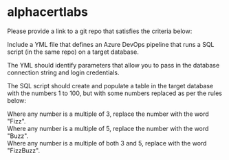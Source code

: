 # alphacertlabs
Please provide a link to a git repo that satisfies the criteria below: 

Include a YML file that defines an Azure DevOps pipeline that runs a SQL script (in the same repo) on a target database.  

The YML should identify parameters that allow you to pass in the database connection string and login credentials.  

The SQL script should create and populate a table in the target database with the numbers 1 to 100, but with some numbers replaced as per the rules below: 

Where any number is a multiple of 3, replace the number with the word "Fizz".  
Where any number is a multiple of 5, replace the number with the word "Buzz".  
Where any number is a multiple of both 3 and 5, replace with the word "FizzBuzz". 
